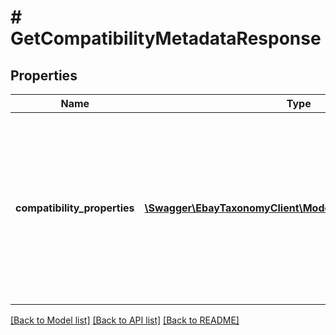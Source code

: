 # # GetCompatibilityMetadataResponse

## Properties

Name | Type | Description | Notes
------------ | ------------- | ------------- | -------------
**compatibility_properties** | [**\Swagger\EbayTaxonomyClient\Model\CompatibilityProperty[]**](CompatibilityProperty.md) | This container consists of an array of all compatible vehicle properties applicable to the specified eBay marketplace and eBay category ID. | [optional]

[[Back to Model list]](../../README.md#models) [[Back to API list]](../../README.md#endpoints) [[Back to README]](../../README.md)

